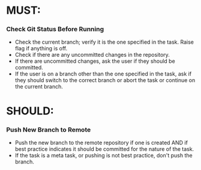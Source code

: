 # MUST:

### Check Git Status Before Running
*   Check the current branch; verify it is the one specified in the task. Raise flag if anything is off.
*   Check if there are any uncommitted changes in the repository.
*   If there are uncommitted changes, ask the user if they should be committed.
*   If the user is on a branch other than the one specified in the task, ask if they should switch to the correct branch or abort the task or continue on the current branch.

# SHOULD:

### Push New Branch to Remote
*   Push the new branch to the remote repository if one is created AND if best practice indicates it should be committed for the nature of the task.
*   If the task is a meta task, or pushing is not best practice, don't push the branch.


